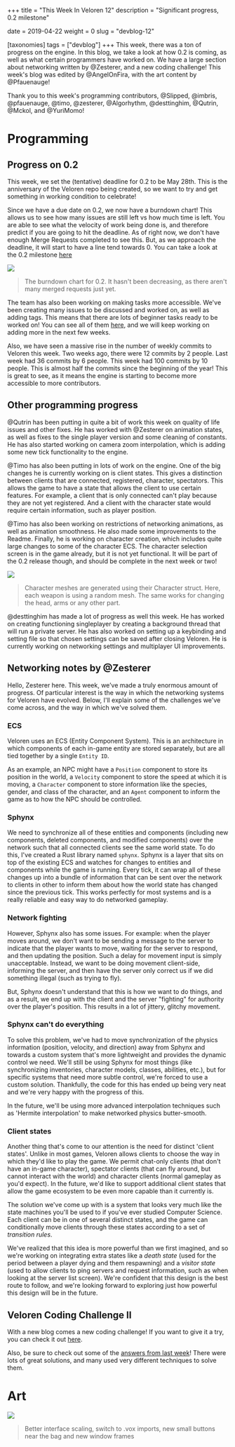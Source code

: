 +++
title = "This Week In Veloren 12"
description = "Significant progress, 0.2 milestone"

date = 2019-04-22
weight = 0
slug = "devblog-12"

[taxonomies]
tags = ["devblog"]
+++
This week, there was a ton of progress on the engine. In this blog, we take a look at how 0.2 is coming, as well as what certain programmers have worked on. We have a large section about networking written by @Zesterer, and a new coding challenge! This week's blog was edited by @AngelOnFira, with the art content by @Pfauenauge!

Thank you to this week's programming contributors, @Slipped, @imbris, @pfauenauge, @timo, @zesterer, @Algorhythm, @desttinghim, @Qutrin, @Mckol, and @YuriMomo!

# Programming

## Progress on 0.2

This week, we set the (tentative) deadline for 0.2 to be May 28th. This is the anniversary of the Veloren repo being created, so we want to try and get something in working condition to celebrate!

Since we have a due date on 0.2, we now have a burndown chart! This allows us to see how many issues are still left vs how much time is left. You are able to see what the velocity of work being done is, and therefore predict if you are going to hit the deadline. As of right now, we don't have enough Merge Requests completed to see this. But, as we approach the deadline, it will start to have a line tend towards 0. You can take a look at the 0.2 milestone [here](https://gitlab.com/veloren/veloren/milestones/1)

<img src="https://cdn.discordapp.com/attachments/541307708146581519/569871457627144203/unknown.png"/>

> The burndown chart for 0.2. It hasn't been decreasing, as there aren't many merged requests just yet.

The team has also been working on making tasks more accessible. We've been creating many issues to be discussed and worked on, as well as adding tags. This means that there are lots of beginner tasks ready to be worked on! You can see all of them [here](https://gitlab.com/veloren/veloren/issues?scope=all&state=opened&label_name[]=beginner), and we will keep working on adding more in the next few weeks.

Also, we have seen a massive rise in the number of weekly commits to Veloren this week. Two weeks ago, there were 12 commits by 2 people. Last week had 36 commits by 6 people. This week had 100 commits by 10 people. This is almost half the commits since the beginning of the year! This is great to see, as it means the engine is starting to become more accessible to more contributors.

## Other programming progress

@Qutrin has been putting in quite a bit of work this week on quality of life issues and other fixes. He has worked with @Zesterer on animation states, as well as fixes to the single player version and some cleaning of constants. He has also started working on camera zoom interpolation, which is adding some new tick functionality to the engine.

@Timo has also been putting in lots of work on the engine. One of the big changes he is currently working on is client states. This gives a distinction between clients that are connected, registered, character, spectators. This allows the game to have a state that allows the client to use certain features. For example, a client that is only connected can't play because they are not yet registered. And a client with the character state would require certain information, such as player position.

@Timo has also been working on restrictions of networking animations, as well as animation smoothness. He also made some improvements to the Readme. Finally, he is working on character creation, which includes quite large changes to some of the character ECS. The character selection screen is in the game already, but it is not yet functional. It will be part of the 0.2 release though, and should be complete in the next week or two!

<img src="https://cdn.discordapp.com/attachments/449650240350453760/568910068146241567/Screenshot_20190419_232513.png"/>

> Character meshes are generated using their Character struct. Here, each weapon is using a random mesh. The same works for changing the head, arms or any other part.

@desttinghim has made a lot of progress as well this week. He has worked on creating functioning singleplayer by creating a background thread that will run a private server. He has also worked on setting up a keybinding and setting file so that chosen settings can be saved after closing Veloren. He is currently working on networking settings and multiplayer UI improvements.

## Networking notes by @Zesterer

Hello, Zesterer here. This week, we’ve made a truly enormous amount of progress. Of particular interest is the way in which the networking systems for Veloren have evolved. Below, I'll explain some of the challenges we've come across, and the way in which we've solved them.

### ECS

Veloren uses an ECS (Entity Component System). This is an architecture in which components of each in-game entity are stored separately, but are all tied together by a single `Entity ID`.

As an example, an NPC might have a `Position` component to store its position in the world, a `Velocity` component to store the speed at which it is moving, a `Character` component to store information like the species, gender, and class of the character, and an `Agent` component to inform the game as to how the NPC should be controlled.

### Sphynx

We need to synchronize all of these entities and components (including new components, deleted components, and modified components) over the network such that all connected clients see the same world state. To do this, I've created a Rust library named `sphynx`. Sphynx is a layer that sits on top of the existing ECS and watches for changes to entities and components while the game is running. Every tick, it can wrap all of these changes up into a bundle of information that can be sent over the network to clients in other to inform them about how the world state has changed since the previous tick. This works perfectly for most systems and is a really reliable and easy way to do networked gameplay.

### Network fighting

However, Sphynx also has some issues. For example: when the player moves around, we don't want to be sending a message to the server to indicate that the player wants to move, waiting for the server to respond, and then updating the position. Such a delay for movement input is simply unacceptable. Instead, we want to be doing movement client-side, informing the server, and then have the server only correct us if we did something illegal (such as trying to fly).

But, Sphynx doesn't understand that this is how we want to do things, and as a result, we end up with the client and the server "fighting" for authority over the player's position. This results in a lot of jittery, glitchy movement.

### Sphynx can't do everything

To solve this problem, we've had to move synchronization of the physics information (position, velocity, and direction) away from Sphynx and towards a custom system that's more lightweight and provides the dynamic control we need. We'll still be using Sphynx for most things (like synchronizing inventories, character models, classes, abilities, etc.), but for specific systems that need more subtle control, we're forced to use a custom solution. Thankfully, the code for this has ended up being very neat and we're very happy with the progress of this.

In the future, we'll be using more advanced interpolation techniques such as 'Hermite interpolation' to make networked physics butter-smooth.

### Client states

Another thing that's come to our attention is the need for distinct 'client states'. Unlike in most games, Veloren allows clients to choose the way in which they'd like to play the game. We permit chat-only clients (that don't have an in-game character), spectator clients (that can fly around, but cannot interact with the world) and character clients (normal gameplay as you'd expect). In the future, we'd like to support additional client states that allow the game ecosystem to be even more capable than it currently is.

The solution we've come up with is a system that looks very much like the state machines you'll be used to if you've ever studied Computer Science. Each client can be in one of several distinct states, and the game can conditionally move clients through these states according to a set of *transition rules*.

We've realized that this idea is more powerful than we first imagined, and so we're working on integrating extra states like a *death state* (used for the period between a player dying and them respawning) and a *visitor state* (used to allow clients to ping servers and request information, such as when looking at the server list screen). We're confident that this design is the best route to follow, and we're looking forward to exploring just how powerful this design will be in the future.

## Veloren Coding Challenge II

With a new blog comes a new coding challenge! If you want to give it a try, you can check it out [here](https://gitlab.com/veloren/veloren-coding-challenges/tree/master/coding_challenge_2).

Also, be sure to check out some of the [answers from last week](https://www.reddit.com/r/Veloren/comments/bdvyxa/veloren_coding_challenge_1_solutions/)! There were lots of great solutions, and many used very different techniques to solve them.

# Art

<img src="https://media.discordapp.net/attachments/541307708146581519/569977243187806229/unknown.png"/>

> Better interface scaling, switch to .vox imports, new small buttons near the bag and new window frames
